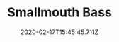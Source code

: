 ---
templateKey: blog-post
featuredpost: false
date: 2020-02-17T15:45:45.711Z
type: fish
title: Smallmouth Bass
description: A freshwater fish that is very sensitive to pollution.
note: 
sellPrice: 50
featuredimage: /img/Smallmouth_Bass.png
tags:
  - Town
  - Secret Woods
  - 6am - 2am
  - Spring
  - Fall
  - AnyWeather
---